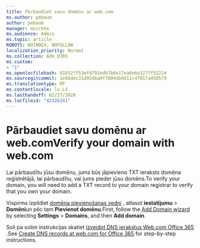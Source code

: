 ```yaml
---
title: Pārbaudiet savu domēnu ar web.com
ms.author: pebaum
author: pebaum
manager: mnirkhe
ms.audience: Admin
ms.topic: article
ROBOTS: NOINDEX, NOFOLLOW
localization_priority: Normal
ms.collection: Adm_O365
ms.custom:
- "1"
ms.openlocfilehash: 81852ff53efd791edb7b6e17ea6e6e327ff52224
ms.sourcegitcommit: 1e86dec31d92dba0f7804db9d11c47017a450579
ms.translationtype: MT
ms.contentlocale: lv-LV
ms.lasthandoff: 02/27/2020
ms.locfileid: "42326241"
---
```

# <a name="verify-your-domain-with-webcom"></a><span data-ttu-id="b5b10-102">Pārbaudiet savu domēnu ar web.com</span><span class="sxs-lookup"><span data-stu-id="b5b10-102">Verify your domain with web.com</span></span>

<span data-ttu-id="b5b10-103">Lai pārbaudītu jūsu domēnu, jums būs jāpievieno TXT ieraksts domēna reģistrētājā, lai pārbaudītu, vai jums pieder jūsu domēns.</span><span class="sxs-lookup"><span data-stu-id="b5b10-103">To verify your domain, you will need to add a TXT record to your domain registrar to verify that you own your domain.</span></span> 

<span data-ttu-id="b5b10-104">Vispirms izpildiet [domēna pievienošanas vedni](https://portal.office.com/adminportal/home#/Domains) , atlasot **iestatījumu** \> **Domēni**un pēc tam **Pievienot domēnu**.</span><span class="sxs-lookup"><span data-stu-id="b5b10-104">First, follow the [Add Domain wizard](https://portal.office.com/adminportal/home#/Domains) by selecting **Settings** \> **Domains**, and then **Add domain**.</span></span>
  
<span data-ttu-id="b5b10-105">Soli pa solim instrukcijas skatiet [izveidot DNS ierakstus Web.com Office 365](https://docs.microsoft.com/microsoft-365/admin/dns/create-dns-records-at-web-com) .</span><span class="sxs-lookup"><span data-stu-id="b5b10-105">See [Create DNS records at web.com for Office 365](https://docs.microsoft.com/microsoft-365/admin/dns/create-dns-records-at-web-com) for step-by-step instructions.</span></span>